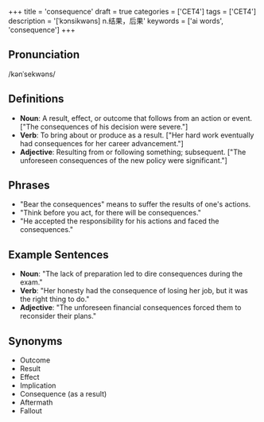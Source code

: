 +++
title = 'consequence'
draft = true
categories = ['CET4']
tags = ['CET4']
description = '[ˈkɔnsikwəns] n.结果，后果'
keywords = ['ai words', 'consequence']
+++

## Pronunciation
/kənˈsekwəns/

## Definitions
- **Noun**: A result, effect, or outcome that follows from an action or event. ["The consequences of his decision were severe."]
- **Verb**: To bring about or produce as a result. ["Her hard work eventually had consequences for her career advancement."]
- **Adjective**: Resulting from or following something; subsequent. ["The unforeseen consequences of the new policy were significant."]

## Phrases
- "Bear the consequences" means to suffer the results of one's actions.
- "Think before you act, for there will be consequences."
- "He accepted the responsibility for his actions and faced the consequences."

## Example Sentences
- **Noun**: "The lack of preparation led to dire consequences during the exam."
- **Verb**: "Her honesty had the consequence of losing her job, but it was the right thing to do."
- **Adjective**: "The unforeseen financial consequences forced them to reconsider their plans."

## Synonyms
- Outcome
- Result
- Effect
- Implication
- Consequence (as a result)
- Aftermath
- Fallout
